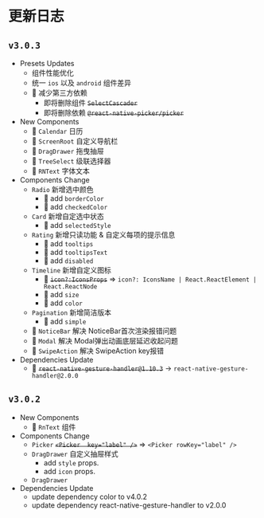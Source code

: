 更新日志
===

## `v3.0.3`

- Presets Updates
  - 组件性能优化
  - 统一 `ios` 以及 `android` 组件差异
  - 🚧 减少第三方依赖
    - 即将删除组件 ~~`SelectCascader`~~<!--rehype:style=color: #e00000;-->
    - 即将删除依赖 ~~`@react-native-picker/picker`~~<!--rehype:style=color: #e00000;-->
- New Components
  - 🌟 `Calendar` 日历
  - 🌟 `ScreenRoot` 自定义导航栏
  - 🌟 `DragDrawer` 拖曳抽屉
  - 🌟 `TreeSelect` 级联选择器
  - 🌟 `RNText` 字体文本
- Components Change
  - `Radio` 新增选中颜色
    - 🌟 add `borderColor`
    - 🌟 add `checkedColor`
  - `Card` 新增自定选中状态
    - 🌟 add `selectedStyle`
  - `Rating` 新增只读功能 & 自定义每项的提示信息
    - 🌟 add `tooltips`
    - 🌟 add `tooltipsText`
    - 🌟 add `disabled`
  - `Timeline` 新增自定义图标 
    - 🚧 ~~`icon?:IconsProps`~~<!--rehype:style=color: #e00000;--> => `icon?: IconsName | React.ReactElement | React.ReactNode`
    - 🌟 add `size`
    - 🌟 add `color`
  - `Pagination` 新增简洁版本
    - 🌟 add `simple`
  - 🐞 `NoticeBar` 解决 NoticeBar首次渲染报错问题
  - 🐞 `Modal` 解决 Modal弹出动画底层延迟收起问题
  - 🐞 `SwipeAction` 解决 SwipeAction key报错
- Dependencies Update
  - 💄 ~~`react-native-gesture-handler@1.10.3`~~ -> `react-native-gesture-handler@2.0.0`

## `v3.0.2`

- New Components
  - 🌟 `RnText` 组件
- Components Change
  - `Picker` ~~`<Picker  key="label" />`~~<!--rehype:style=color: #e00000;--> => `<Picker rowKey="label" />`
  - `DragDrawer` 自定义抽屉样式
    - add `style` props.
    - add `icon` props.
  - `DragDrawer`
- Dependencies Update
  - update dependency color to v4.0.2
  - update dependency react-native-gesture-handler to v2.0.0